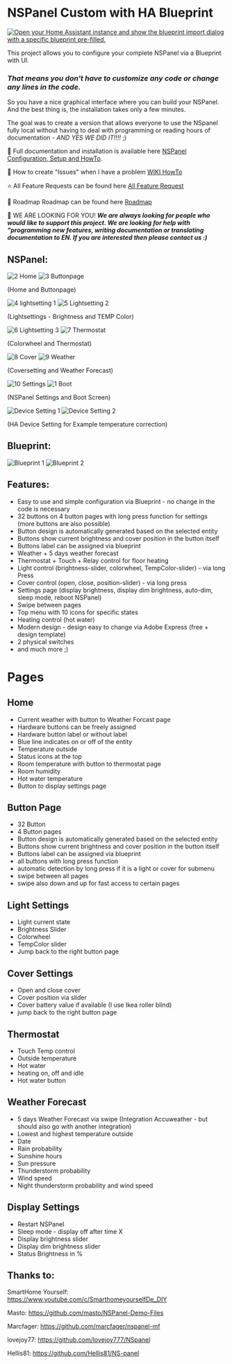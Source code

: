 # NSPanel Custom with HA Blueprint


[![Open your Home Assistant instance and show the blueprint import dialog with a specific blueprint pre-filled.](https://my.home-assistant.io/badges/blueprint_import.svg)](https://my.home-assistant.io/redirect/blueprint_import/?blueprint_url=https%3A%2F%2Fgithub.com%2FBlackymas%2FNSPanel_HA_Blueprint%2Fblob%2Fmain%2Fnspanel_blueprint.yaml)

This project allows you to configure your complete NSPanel via a Blueprint with UI.
### *That means you don't have to customize any code or change any lines in the code.*

So you have a nice graphical interface where you can build your NSPanel.
And the best thing is, the installation takes only a few minutes.

The goal was to create a version that allows everyone to use the NSpanel fully local without having to deal with programming or reading hours of documentation - *AND YES WE DID IT!!!!* ;)

📕 Full documentation and installation is available here [NSPanel Configuration, Setup and HowTo](https://github.com/Blackymas/NSPanel_HA_Blueprint/wiki).

🚀 How to create "Issues" when I have a problem [WIKI HowTo](https://github.com/Blackymas/NSPanel_HA_Blueprint/wiki)

⭐ All Feature Requests can be found here [All Feature Request](https://github.com/Blackymas/NSPanel_HA_Blueprint/labels/new%20feature%20request)

🎉 Roadmap Roadmap can be found here [Roadmap](https://github.com/Blackymas/NSPanel_HA_Blueprint/labels/roadmap)

🙋 WE ARE LOOKING FOR YOU! _**We are always looking for people who would like to support this project. We are looking for help with "programming new features, writing documentation or translating documentation to EN. If you are interested then please contact us :)**_

## NSPanel:
![2 Home](https://user-images.githubusercontent.com/41958506/203653897-cf96a7af-2b92-4ad9-a375-987decad5aa7.png)
![3 Buttonpage](https://user-images.githubusercontent.com/41958506/203654022-c6d81263-ce56-4a84-917a-9d4911f19f55.png)

(Home and Buttonpage)


![4 lightsetting 1](https://user-images.githubusercontent.com/41958506/203654055-943d1910-7673-4d9f-ad81-7ef00d155e5a.png)
![5 Lightsetting 2](https://user-images.githubusercontent.com/41958506/203654076-93e110df-f314-4cf1-8500-ed667f2202fd.png)

(Lightsettings - Brightness and TEMP Color)


![6 Lightsetting 3](https://user-images.githubusercontent.com/41958506/203654179-f7303b02-c886-4890-b976-cb498940a627.png)
![7 Thermostat](https://user-images.githubusercontent.com/41958506/203654189-4294b634-430f-423c-b170-9f1680f94b0e.png)

(Colorwheel and Thermostat)


![8 Cover](https://user-images.githubusercontent.com/41958506/203654290-c6ec2f2f-7924-492c-914c-0d96dc3907e0.png)
![9 Weather](https://user-images.githubusercontent.com/41958506/203654307-24000d00-b7e1-47eb-bd64-9e97b508db52.png)

(Coversetting and Weather Forecast)


![10 Settings](https://user-images.githubusercontent.com/41958506/203654386-e4e574ad-8674-4268-84dd-1c4e40f98eb9.png)
![1 Boot](https://user-images.githubusercontent.com/41958506/203667473-d33523a4-3197-4838-9099-cccebfc727db.png)

(NSPanel Settings and Boot Screen)


![Device Setting 1](https://user-images.githubusercontent.com/41958506/203723223-8afc0e44-51cf-49ed-8a49-8ba713716639.png)
![Device Setting 2](https://user-images.githubusercontent.com/41958506/203724491-53ecd93d-bc7c-4c2d-850b-f106691e2639.png)


(HA Device Setting for Example temperature correction)


## Blueprint:
![Blueprint 1](https://user-images.githubusercontent.com/41958506/203655004-a11f5a1c-d098-4e1a-958a-0293e50000b2.png)
![Blueprint 2](https://user-images.githubusercontent.com/41958506/203655014-e6cae9df-aaf8-4537-8165-b8f44a177d3b.png)



## Features:
- Easy to use and simple configuration via Blueprint - no change in the code is necessary
- 32 buttons on 4 button pages with long press function for settings (more buttons are also possible)
- Button design is automatically generated based on the selected entity
- Buttons show current brightness and cover position in the button itself
- Buttons label can be assigned via blueprint
- Weather + 5 days weather forecast
- Thermostat + Touch + Relay control for floor heating
- Light control (brightness-slider, colorwheel, TempColor-slider) - via long Press
- Cover control (open, close, position-slider) - via long press
- Settings page (display brightness, display dim brightness, auto-dim, sleep mode, reboot NSPanel)
- Swipe between pages
- Top menu with 10 icons for specific states
- Heating control (hot water)
- Modern design - design easy to change via Adobe Express (free + design template)
- 2 physical switches
- and much more ;)


# Pages

## Home
- Current weather with button to Weather Forcast page
- Hardware buttons can be freely assigned
- Hardware button label or without label
- Blue line indicates on or off of the entity
- Temperature outside
- Status icons at the top
- Room temperature with button to thermostat page
- Room humidity
- Hot water temperature
- Button to display settings page


## Button Page
- 32 Button
- 4 Button pages
- Button design is automatically generated based on the selected entity
- Buttons show current brightness and cover position in the button itself
- Buttons label can be assigned via blueprint
- all buttons with long press function
- automatic detection by long press if it is a light or cover for submenu
- swipe between all pages 
- swipe also down and up for fast access to certain pages


## Light Settings
- Light current state
- Brightness Slider
- Colorwheel
- TempColor slider
- Jump back to the right button page


## Cover Settings
- Open and close cover
- Cover position via slider
- Cover battery value if available (I use Ikea roller blind)
- jump back to the right button page


## Thermostat
- Touch Temp control 
- Outside temperature
- Hot water
- heating on, off and idle
- Hot water button


## Weather Forecast
- 5 days Weather Forecast via swipe (Integration Accuweather - but should also go with another integration)
- Lowest and highest temperature outside
- Date
- Rain probability
- Sunshine hours
- Sun pressure 
- Thunderstorm probability
- Wind speed
- Night thunderstorm probability and wind speed


## Display Settings
- Restart NSPanel
- Sleep mode - display off after time X
- Display brightness slider
- Display dim brightness slider
- Status Brightness in %




## Thanks to:
SmartHome Yourself: https://www.youtube.com/c/SmarthomeyourselfDe_DIY

Masto: https://github.com/masto/NSPanel-Demo-Files

Marcfager:  https://github.com/marcfager/nspanel-mf

lovejoy77: https://github.com/lovejoy777/NSpanel

Hellis81: https://github.com/Hellis81/NS-panel


